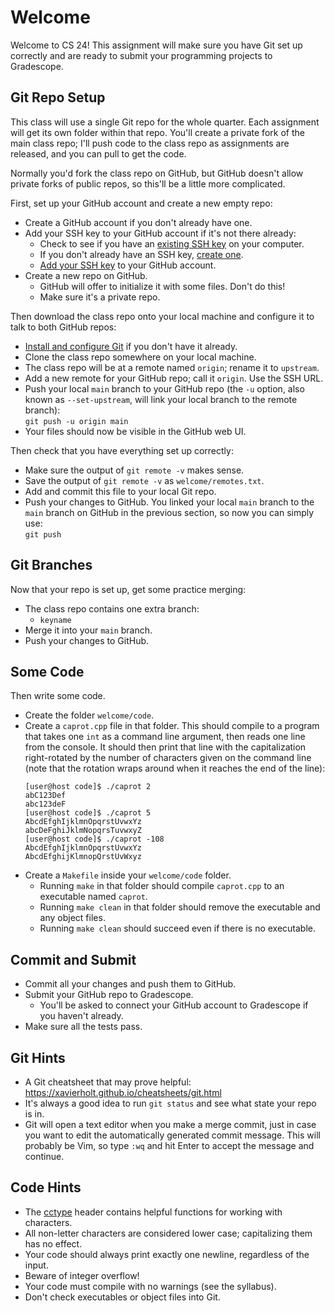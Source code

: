 # Welcome

Welcome to CS 24!  This assignment will make sure you have  Git set up correctly
and are ready to submit your programming projects to Gradescope.


## Git Repo Setup

This class  will use a  single Git repo  for the whole quarter.  Each assignment
will get its own folder within  that repo.  You'll create  a private fork of the
main class repo;  I'll push code to the class repo  as assignments are released,
and you can pull to get the code.

Normally you'd  fork the class repo on GitHub,  but GitHub doesn't allow private
forks of public repos, so this'll be a little more complicated.

First, set up your GitHub account and create a new empty repo:

- Create a GitHub account if you don't already have one.
- Add your SSH key to your GitHub account if it's not there already:
  - Check to see if you have an [existing SSH key][ssh-exists] on your computer.
  - If you don't already have an SSH key, [create one][ssh-create].
  - [Add your SSH key][ssh-github] to your GitHub account.
- Create a new repo on GitHub.
  - GitHub will offer to initialize it with some files.  Don't do this!
  - Make sure it's a private repo.

Then download the class repo onto your local machine and configure it to talk to
both GitHub repos:

- [Install and configure Git][git-setup] if you don't have it already.
- Clone the class repo somewhere on your local machine.
- The class repo will be at a remote named `origin`; rename it to `upstream`.
- Add a new remote for your GitHub repo; call it `origin`.  Use the SSH URL.
- Push your local `main` branch to your GitHub repo (the `-u` option, also
  known as `--set-upstream`, will link your local branch to the remote branch):\
  `git push -u origin main`
- Your files should now be visible in the GitHub web UI.

Then check that you have everything set up correctly:

- Make sure the output of `git remote -v` makes sense.
- Save the output of `git remote -v` as `welcome/remotes.txt`.
- Add and commit this file to your local Git repo.
- Push your changes to GitHub.  You linked your local `main` branch to the
  `main` branch on GitHub in the previous section, so now you can simply use:\
  `git push`


## Git Branches

Now that your repo is set up, get some practice merging:

- The class repo contains one extra branch:
  - `keyname`
- Merge it into your `main` branch.
- Push your changes to GitHub.


## Some Code

Then write some code.

- Create the folder `welcome/code`.
- Create a `caprot.cpp` file  in that folder.  This should  compile to a program
  that takes one `int` as a command line argument,  then reads one line from the
  console.  It should then print that line with the capitalization right-rotated
  by the number of characters given on the command line  (note that the rotation
  wraps around when it reaches the end of the line):
  ```
  [user@host code]$ ./caprot 2
  abC123Def
  abc123deF
  [user@host code]$ ./caprot 5
  AbcdEfghIjklmnOpqrstUvwxYz
  abcDeFghiJklmNopqrsTuvwxyZ
  [user@host code]$ ./caprot -108
  AbcdEfghIjklmnOpqrstUvwxYz
  AbcdEfghijKlmnopQrstUvWxyz
  ```
- Create a `Makefile` inside your `welcome/code` folder.
  - Running `make` in that folder should compile `caprot.cpp` to an executable named `caprot`.
  - Running `make clean` in that folder should remove the executable and any object files.
  - Running `make clean` should succeed even if there is no executable.


## Commit and Submit

- Commit all your changes and push them to GitHub.
- Submit your GitHub repo to Gradescope.
  - You'll be asked to connect your GitHub account to Gradescope if you haven't already.
- Make sure all the tests pass.


## Git Hints

- A Git cheatsheet that may prove helpful:\
  https://xavierholt.github.io/cheatsheets/git.html
- It's always a good idea to run `git status` and see what state your repo is in.
- Git will open a text editor when you make a merge commit, just in case you
  want to edit the automatically generated commit message.  This will probably
  be Vim, so type `:wq` and hit Enter to accept the message and continue.


## Code Hints

- The [cctype][cctype] header contains helpful functions for working with characters.
- All non-letter characters are considered lower case; capitalizing them has no effect.
- Your code should always print exactly one newline, regardless of the input.
- Beware of integer overflow!
- Your code must compile with no warnings (see the syllabus).
- Don't check executables or object files into Git.


[github]: https://github.com
[git-setup]: https://help.github.com/en/github/getting-started-with-github/set-up-git
[ssh-exists]: https://docs.github.com/en/authentication/connecting-to-github-with-ssh/checking-for-existing-ssh-keys
[ssh-create]: https://docs.github.com/en/authentication/connecting-to-github-with-ssh/generating-a-new-ssh-key-and-adding-it-to-the-ssh-agent
[ssh-github]: https://docs.github.com/en/authentication/connecting-to-github-with-ssh/adding-a-new-ssh-key-to-your-github-account
[cctype]: https://cplusplus.com/reference/cctype/
